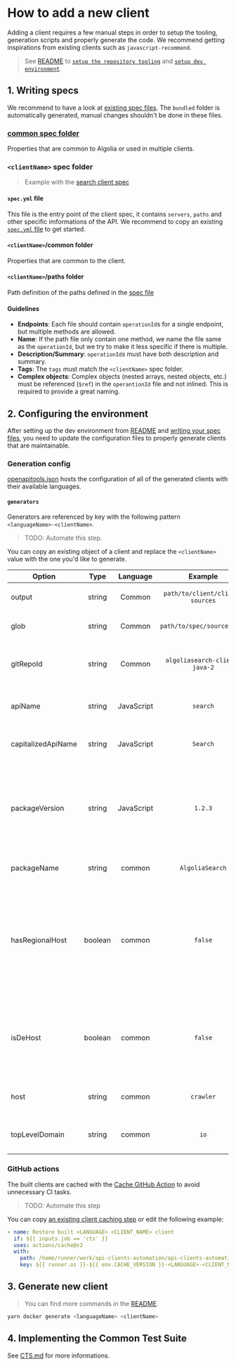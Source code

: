 # How to add a new client

Adding a client requires a few manual steps in order to setup the tooling, generation scripts and properly generate the code. We recommend getting inspirations from existing clients such as `javascript-recommend`.

> See [README](../README.md) to [`setup the repository tooling`](../README.md#setup-repository-tooling) and [`setup dev environment`](../README.md#setup-dev-environment).

## 1. Writing specs

We recommend to have a look at [existing spec files](../specs/). The `bundled` folder is automatically generated, manual changes shouldn't be done in these files.

### [common spec folder](../specs/common/)

Properties that are common to Algolia or used in multiple clients.

### `<clientName>` spec folder

> Example with the [search client spec](../specs/search/)

#### `spec.yml` file

This file is the entry point of the client spec, it contains `servers`, `paths` and other specific imformations of the API. We recommend to copy an existing [`spec.yml` file](../specs/search/spec.yml) to get started.

#### `<clientName>`/common folder

Properties that are common to the client.

#### `<clientName>`/paths folder

Path definition of the paths defined in the [spec file](#specyml-file)

#### Guidelines

- **Endpoints**: Each file should contain `operationId`s for a single endpoint, but multiple methods are allowed.
- **Name**: If the path file only contain one method, we name the file same as the `operationId`, but we try to make it less specific if there is multiple.
- **Description/Summary**: `operationId`s must have both description and summary.
- **Tags**: The `tags` must match the `<clientName>` spec folder.
- **Complex objects**: Complex objects (nested arrays, nested objects, etc.) must be referenced (`$ref`) in the `operantionId` file and not inlined. This is required to provide a great naming.

## 2. Configuring the environment

After setting up the dev environment from [README](../README.md) and [writing your spec files](#1-writing-specs), you need to update the configuration files to properly generate clients that are maintainable.

### Generation config

[openapitools.json](../openapitools.json) hosts the configuration of all of the generated clients with their available languages.

#### `generators`

Generators are referenced by key with the following pattern `<languageName>-<clientName>`.

> TODO: Automate this step.

You can copy an existing object of a client and replace the `<clientName>` value with the one you'd like to generate.

| Option             |  Type   |  Language  |             Example             | Definition                                                                                                                                      |
| ------------------ | :-----: | :--------: | :-----------------------------: | :---------------------------------------------------------------------------------------------------------------------------------------------- |
| output             | string  |   Common   | `path/to/client/client-sources` | The output path of the client.                                                                                                                  |
| glob               | string  |   Common   |   `path/to/spec/sources.yml`    | The path of the bundled spec file.                                                                                                              |
| gitRepoId          | string  |   Common   |  `algoliasearch-client-java-2`  | The name of the repository under the Algolia org.                                                                                               |
| apiName            | string  | JavaScript |            `search`             | The lowercase name of the exported API.                                                                                                         |
| capitalizedApiName | string  | JavaScript |            `Search`             | The capitalized name of the exported API.                                                                                                       |
| packageVersion     | string  | JavaScript |             `1.2.3`             | The version you'd like to publish the first iteration of the generated client. It will be automatically incremented.                            |
| packageName        | string  |   common   |         `AlgoliaSearch`         | Name of the API package, used in [CTS](./CTS.md).                                                                                               |
| hasRegionalHost    | boolean |   common   |             `false`             | Automatically guessed from `servers` in spec. `undefined` implies that hosts used will required the `appId`, regional hosts are used otherwise. |
| isDeHost           | boolean |   common   |             `false`             | Automatically guessed from `servers` in spec. `undefined` implies that `eu` is the regional host, `de` otherwise.                               |
| host               | string  |   common   |            `crawler`            | Automatically guessed from `servers` in spec.                                                                                                   |
| topLevelDomain     | string  |   common   |              `io`               | Automatically guessed from `servers` in spec.                                                                                                   |

### GitHub actions

The built clients are cached with the [Cache GitHub Action](../.github/actions/cache/action.yml) to avoid unnecessary CI tasks.

> TODO: Automate this step

You can copy [an existing client caching step](../.github/actions/cache/action.yml) or edit the following example:

```yaml
- name: Restore built <LANGUAGE> <CLIENT_NAME> client
  if: ${{ inputs.job == 'cts' }}
  uses: actions/cache@v2
  with:
    path: /home/runner/work/api-clients-automation/api-clients-automation/clients/<LANGUAGE_FOLDER>/<CLIENT_NAME>/<CLIENT_BUILD_PATH>
    key: ${{ runner.os }}-${{ env.CACHE_VERSION }}-<LANGUAGE>-<CLIENT_NAME>-${{ hashFiles('clients/<LANGUAGE_FOLDER>/<CLIENT_NAME>/**') }}-${{ hashFiles('specs/bundled/<CLIENT_SPEC>.yml') }}
```

## 3. Generate new client

> You can find more commands in the [README](../README.md#generate-all-clients).

```bash
yarn docker generate <languageName> <clientName>
```

## 4. Implementing the Common Test Suite

See [CTS.md](./CTS.md) for more informations.
